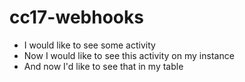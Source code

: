 # cc17-webhooks

* I would like to see some activity
* Now I would like to see this activity on my instance
* And now I'd like to see that in my table

